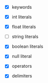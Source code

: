 - [x] keywords
- [x] int literals
- [x] float literals
- [ ] string literals
- [x] boolean literals
- [x] null literal
- [x] operators
- [x] delimiters 

